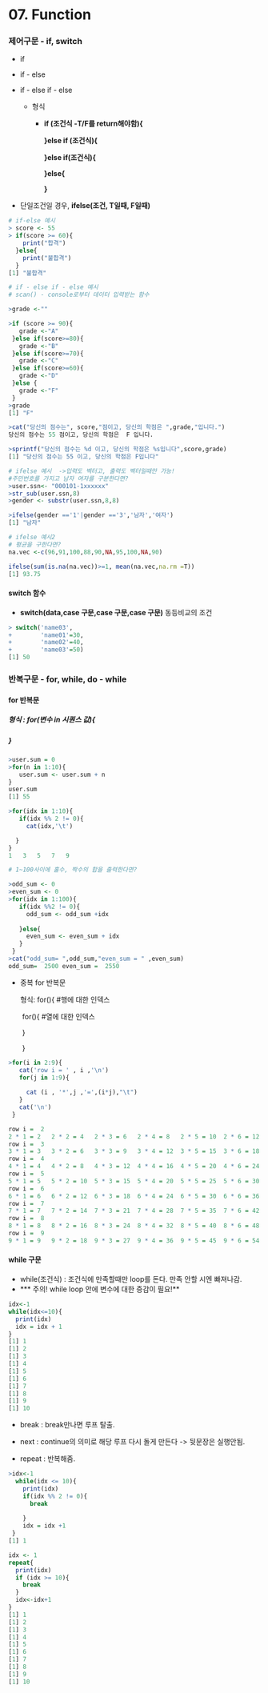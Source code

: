 # 07. Function 

### 제어구문 - if, switch

- if 

- if - else 

- if - else if - else

  - 형식 

    - **if (조건식 -T/F를 return해야함){**

      **}else if (조건식){**

      **}else if(조건식){**

      **}else{**

      **}**

- 단일조건일 경우, **ifelse(조건, T일때, F일때)**

```R
# if-else 예시
> score <- 55
> if(score >= 60){
    print("합격")
  }else{
    print("불합격")
  }
[1] "불합격"

# if - else if - else 예시
# scan() - console로부터 데이터 입력받는 함수

>grade <-""

>if (score >= 90){
   grade <-"A"
 }else if(score>=80){
   grade <-"B"
 }else if(score>=70){
   grade <-"C"
 }else if(score>=60){
   grade <-"D"
 }else {
   grade <-"F"
 }
>grade
[1] "F"

>cat("당신의 점수는", score,"점이고, 당신의 학점은 ",grade,"입니다.")
당신의 점수는 55 점이고, 당신의 학점은  F 입니다.

>sprintf("당신의 점수는 %d 이고, 당신의 학점은 %s입니다",score,grade)
[1] "당신의 점수는 55 이고, 당신의 학점은 F입니다"

# ifelse 예시  ->입력도 벡터고, 출력도 벡터일때만 가능!
#주민번호를 가지고 남자 여자를 구분한다면?
>user.ssn<- "000101-1xxxxxx"
>str_sub(user.ssn,8)
>gender <- substr(user.ssn,8,8)

>ifelse(gender =='1'|gender =='3','남자','여자')
[1] "남자"

# ifelse 예시2
# 평균을 구한다면?
na.vec <-c(96,91,100,88,90,NA,95,100,NA,90)

ifelse(sum(is.na(na.vec))>=1, mean(na.vec,na.rm =T))
[1] 93.75

```

#### switch 함수





- **switch(data,case 구문,case 구문,case 구문)** 동등비교의 조건

  

```R
> switch('name03',
+        'name01'=30,
+        'name02'=40,
+        'name03'=50)
[1] 50

```



### 반복구문 - for, while, do - while

#### for 반복문

##### 형식 : for(변수 in 시퀀스 값){
##### 			}

```R
>user.sum = 0
>for(n in 1:10){
   user.sum <- user.sum + n
}
user.sum
[1] 55

>for(idx in 1:10){
   if(idx %% 2 != 0){
     cat(idx,'\t')

  }
}
1 	3 	5 	7 	9 

# 1~100사이에 홀수, 짝수의 합을 출력한다면?

>odd_sum <- 0
>even_sum <- 0
>for(idx in 1:100){
   if(idx %%2 != 0){
     odd_sum <- odd_sum +idx
    
   }else{
     even_sum <- even_sum + idx
   }
 }
>cat("odd_sum= ",odd_sum,"even_sum = " ,even_sum)
odd_sum=  2500 even_sum =  2550

```

- 중복 for 반복문

  형식:  for(){ #행에 대한 인덱스

  ​				for(){ #열에 대한 인덱스

  ​				}

  ​			}

```R
>for(i in 2:9){
   cat('row i = ' , i ,'\n')
   for(j in 1:9){
    
     cat (i , '*',j ,'=',(i*j),"\t")
   }
   cat('\n')
 }

row i =  2 
2 * 1 = 2 	2 * 2 = 4 	2 * 3 = 6 	2 * 4 = 8 	2 * 5 = 10 	2 * 6 = 12 	2 * 7 = 14 	2 * 8 = 16 	2 * 9 = 18 	
row i =  3 
3 * 1 = 3 	3 * 2 = 6 	3 * 3 = 9 	3 * 4 = 12 	3 * 5 = 15 	3 * 6 = 18 	3 * 7 = 21 	3 * 8 = 24 	3 * 9 = 27 	
row i =  4 
4 * 1 = 4 	4 * 2 = 8 	4 * 3 = 12 	4 * 4 = 16 	4 * 5 = 20 	4 * 6 = 24 	4 * 7 = 28 	4 * 8 = 32 	4 * 9 = 36 	
row i =  5 
5 * 1 = 5 	5 * 2 = 10 	5 * 3 = 15 	5 * 4 = 20 	5 * 5 = 25 	5 * 6 = 30 	5 * 7 = 35 	5 * 8 = 40 	5 * 9 = 45 	
row i =  6 
6 * 1 = 6 	6 * 2 = 12 	6 * 3 = 18 	6 * 4 = 24 	6 * 5 = 30 	6 * 6 = 36 	6 * 7 = 42 	6 * 8 = 48 	6 * 9 = 54 	
row i =  7 
7 * 1 = 7 	7 * 2 = 14 	7 * 3 = 21 	7 * 4 = 28 	7 * 5 = 35 	7 * 6 = 42 	7 * 7 = 49 	7 * 8 = 56 	7 * 9 = 63 	
row i =  8 
8 * 1 = 8 	8 * 2 = 16 	8 * 3 = 24 	8 * 4 = 32 	8 * 5 = 40 	8 * 6 = 48 	8 * 7 = 56 	8 * 8 = 64 	8 * 9 = 72 	
row i =  9 
9 * 1 = 9 	9 * 2 = 18 	9 * 3 = 27 	9 * 4 = 36 	9 * 5 = 45 	9 * 6 = 54 	9 * 7 = 63 	9 * 8 = 72 	9 * 9 = 81 

```

#### while 구문

- while(조건식)  : 조건식에 만족할때만 loop를 돈다. 만족 안할 시엔 빠져나감. 
-  *** 주의! while loop 안에 변수에 대한 증감이 필요!**

```R
idx<-1
while(idx<=10){
  print(idx)
  idx = idx + 1
}
[1] 1
[1] 2
[1] 3
[1] 4
[1] 5
[1] 6
[1] 7
[1] 8
[1] 9
[1] 10
```



- break : break만나면 루프 탈출.

- next : continue의 의미로 해당 루프 다시 돌게 만든다 -> 뒷문장은 실행안됨.

- repeat : 반복해줌.

  

```R
>idx<-1
  while(idx <= 10){
    print(idx)
    if(idx %% 2 != 0){
      break
      
    }
    idx = idx +1
 }
[1] 1

idx <- 1
repeat{
  print(idx)
  if (idx >= 10){
    break
  }
  idx<-idx+1
}
[1] 1
[1] 2
[1] 3
[1] 4
[1] 5
[1] 6
[1] 7
[1] 8
[1] 9
[1] 10
```

